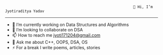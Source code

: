                                                                👋 Hi, I’m Jyotiraditya Yadav
________________________________________________________________________________________________________________________________________________                                                              
- 🌱 I’m currently working on Data Structures and Algorithms
- 💞️ I’m looking to collaborate on DSA
- 📫 How to reach me jyoti171204@gmail.com
- 💬 Ask me about C++, OOPS, DSA, OS
- ⚡ For a break I write poems, articles, stories
<!---
Jyadav17/Jyadav17 is a ✨ special ✨ repository because its `README.md` (this file) appears on your GitHub profile.
You can click the Preview link to take a look at your changes.
--->
